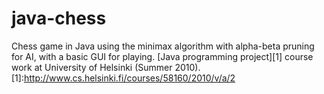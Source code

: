 java-chess
==========
Chess game in Java using the minimax algorithm with alpha-beta pruning for AI, with a basic GUI for playing.
[Java programming project][1] course work at University of Helsinki (Summer 2010).
[1]:http://www.cs.helsinki.fi/courses/58160/2010/v/a/2